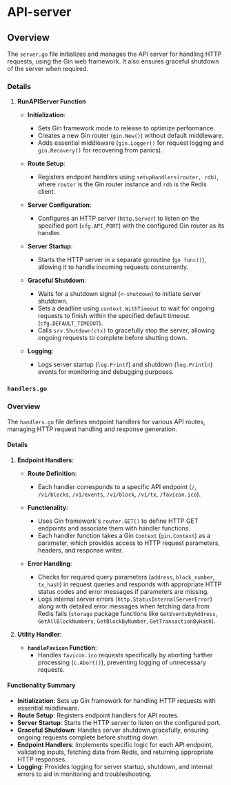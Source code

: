 # API-server

## Overview
The `server.go` file initializes and manages the API server for handling HTTP requests, using the Gin web framework. It also ensures graceful shutdown of the server when required.

### Details

1. **RunAPIServer Function**
   - **Initialization**: 
     - Sets Gin framework mode to release to optimize performance.
     - Creates a new Gin router (`gin.New()`) without default middleware.
     - Adds essential middleware (`gin.Logger()` for request logging and `gin.Recovery()` for recovering from panics).
   
   - **Route Setup**:
     - Registers endpoint handlers using `setupHandlers(router, rdb)`, where `router` is the Gin router instance and `rdb` is the Redis client.
   
   - **Server Configuration**:
     - Configures an HTTP server (`http.Server`) to listen on the specified port (`cfg.API_PORT`) with the configured Gin router as its handler.
   
   - **Server Startup**:
     - Starts the HTTP server in a separate goroutine (`go func()`), allowing it to handle incoming requests concurrently.
   
   - **Graceful Shutdown**:
     - Waits for a shutdown signal (`<-shutdown`) to initiate server shutdown.
     - Sets a deadline using `context.WithTimeout` to wait for ongoing requests to finish within the specified default timeout (`cfg.DEFAULT_TIMEOUT`).
     - Calls `srv.Shutdown(ctx)` to gracefully stop the server, allowing ongoing requests to complete before shutting down.
   
   - **Logging**:
     - Logs server startup (`log.Printf`) and shutdown (`log.Println`) events for monitoring and debugging purposes.

### `handlers.go`

### Overview
The `handlers.go` file defines endpoint handlers for various API routes, managing HTTP request handling and response generation.

#### Details

1. **Endpoint Handlers**:
   - **Route Definition**: 
     - Each handler corresponds to a specific API endpoint (`/`, `/v1/blocks`, `/v1/events`, `/v1/block`, `/v1/tx`, `/favicon.ico`).
   
   - **Functionality**:
     - Uses Gin framework's `router.GET()` to define HTTP GET endpoints and associate them with handler functions.
     - Each handler function takes a Gin `Context` (`gin.Context`) as a parameter, which provides access to HTTP request parameters, headers, and response writer.
   
   - **Error Handling**:
     - Checks for required query parameters (`address`, `block_number`, `tx_hash`) in request queries and responds with appropriate HTTP status codes and error messages if parameters are missing.
     - Logs internal server errors (`http.StatusInternalServerError`) along with detailed error messages when fetching data from Redis fails (`storage` package functions like `GetEventsByAddress`, `GetAllBlockNumbers`, `GetBlockByNumber`, `GetTransactionByHash`).

2. **Utility Handler**:
   - **`handleFavicon` Function**:
     - Handles `favicon.ico` requests specifically by aborting further processing (`c.Abort()`), preventing logging of unnecessary requests.

#### Functionality Summary
- **Initialization**: Sets up Gin framework for handling HTTP requests with essential middleware.
- **Route Setup**: Registers endpoint handlers for API routes.
- **Server Startup**: Starts the HTTP server to listen on the configured port.
- **Graceful Shutdown**: Handles server shutdown gracefully, ensuring ongoing requests complete before shutting down.
- **Endpoint Handlers**: Implements specific logic for each API endpoint, validating inputs, fetching data from Redis, and returning appropriate HTTP responses.
- **Logging**: Provides logging for server startup, shutdown, and internal errors to aid in monitoring and troubleshooting.